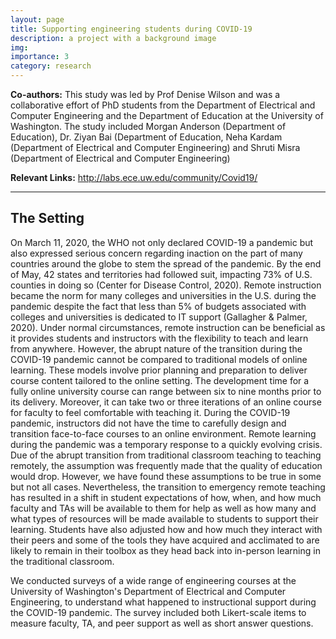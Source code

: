 ```yaml
---
layout: page
title: Supporting engineering students during COVID-19
description: a project with a background image
img: 
importance: 3
category: research
---
```


**Co-authors:** This study was led by Prof Denise Wilson and was a collaborative effort of PhD students from the Department of Electrical and Computer Engineering and the Department of Education at the University of Washington. The study included Morgan Anderson (Department of Education), Dr. Ziyan Bai (Department of Education, Neha Kardam (Department of Electrical and Computer Engineering) and Shruti Misra (Department of Electrical and Computer Engineering)

**Relevant Links:** http://labs.ece.uw.edu/community/Covid19/ 

<hr> 

## The Setting

On March 11, 2020, the WHO not only declared COVID-19 a pandemic but also expressed serious concern regarding inaction on the part of many countries around the globe to stem the spread of the pandemic. By the end of May, 42 states and territories had followed suit, impacting 73% of U.S. counties in doing so (Center for Disease Control, 2020). Remote instruction became the norm for many colleges and universities in the U.S. during the pandemic despite the fact that less than 5% of budgets associated with colleges and universities is dedicated to IT support (Gallagher & Palmer, 2020).  Under normal circumstances, remote instruction can be beneficial as it provides students and instructors with the flexibility to teach and learn from anywhere. However, the abrupt nature of the transition during the COVID-19 pandemic cannot be compared to traditional models of online learning. These models involve prior planning and preparation to deliver course content tailored to the online setting. The development time for a fully online university course can range between six to nine months prior to its delivery. Moreover, it can take two or three iterations of an online course for faculty to feel comfortable with teaching it. During the COVID-19 pandemic, instructors did not have the time to carefully design and transition face-to-face courses to an online environment. Remote learning during the pandemic was a temporary response to a quickly evolving crisis. Due of the abrupt transition from traditional classroom teaching to teaching remotely, the assumption was frequently made that the quality of education would drop. However, we have found these assumptions to be true in some but not all cases. Nevertheless, the transition to emergency remote teaching has resulted in a shift in student expectations of how, when, and how much faculty and TAs will be available to them for help as well as how many and what types of resources will be made available to students to support their learning. Students have also adjusted how and how much they interact with their peers and some of the tools they have acquired and acclimated to are likely to remain in their toolbox as they head back into in-person learning in the traditional classroom. 

We conducted surveys of a wide range of engineering courses at the University of Washington's Department of Electrical and Computer Engineering, to understand what happened to instructional support during the COVID-19 pandemic. The survey included both Likert-scale items to measure faculty, TA, and peer support as well as short answer questions. 
